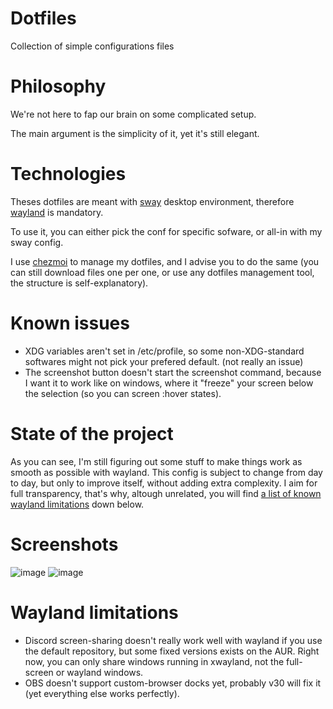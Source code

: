 # Dotfiles

Collection of simple configurations files

# Philosophy

We're not here to fap our brain on some complicated setup.

The main argument is the simplicity of it, yet it's still elegant.

# Technologies

Theses dotfiles are meant with [sway](https://swaywm.org/) desktop environment,
therefore [wayland](https://wayland.freedesktop.org/) is mandatory.

To use it, you can either pick the conf for specific sofware, or all-in with my sway config.

I use [chezmoi](chezmoi.io) to manage my dotfiles, and I advise you to do the same (you can still download files one per one, or use any dotfiles management tool, the structure is self-explanatory).

# Known issues

- XDG variables aren't set in /etc/profile, so some non-XDG-standard softwares might not pick your prefered default. (not really an issue)
- The screenshot button doesn't start the screenshot command, because I want it to work like on windows, where it "freeze" your screen below the selection (so you can screen :hover states).

# State of the project

As you can see, I'm still figuring out some stuff to make things work as smooth as possible with wayland. This config is subject to change from day to day, but only to improve itself, without adding extra complexity.
I aim for full transparency, that's why, altough unrelated, you will find [a list of known wayland limitations](#wayland-limitations) down below.

# Screenshots

![image](https://user-images.githubusercontent.com/5268400/188838375-3f1b57a3-2abf-4aba-a1cd-599d41b7db6f.png)
![image](https://user-images.githubusercontent.com/5268400/188839157-bb1909bc-5223-4a50-9720-f0f5c56d8dbb.png)

# Wayland limitations

- Discord screen-sharing doesn't really work well with wayland if you use the default repository, but some fixed versions exists on the AUR. Right now, you can only share windows running in xwayland, not the full-screen or wayland windows.
- OBS doesn't support custom-browser docks yet, probably v30 will fix it (yet everything else works perfectly).
